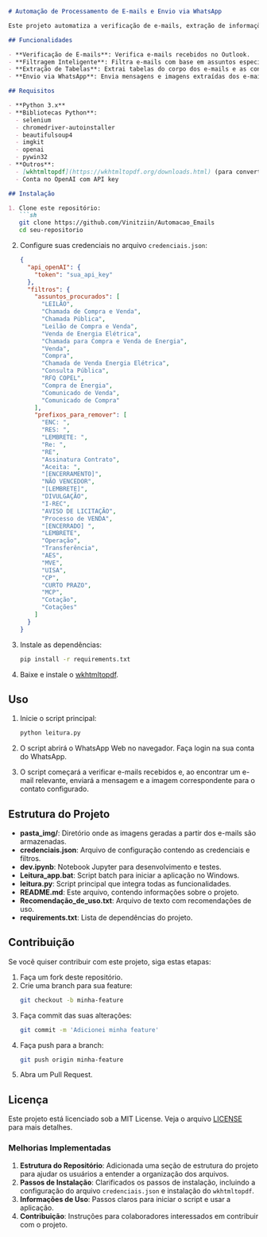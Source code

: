 ```markdown
# Automação de Processamento de E-mails e Envio via WhatsApp

Este projeto automatiza a verificação de e-mails, extração de informações relevantes e envio de mensagens e imagens via WhatsApp. Ele foi desenvolvido para facilitar o monitoramento de e-mails importantes, como leilões e chamadas públicas.

## Funcionalidades

- **Verificação de E-mails**: Verifica e-mails recebidos no Outlook.
- **Filtragem Inteligente**: Filtra e-mails com base em assuntos específicos e remove prefixos indesejados.
- **Extração de Tabelas**: Extrai tabelas do corpo dos e-mails e as converte em imagens.
- **Envio via WhatsApp**: Envia mensagens e imagens extraídas dos e-mails para contatos no WhatsApp.

## Requisitos

- **Python 3.x**
- **Bibliotecas Python**:
  - selenium
  - chromedriver-autoinstaller
  - beautifulsoup4
  - imgkit
  - openai
  - pywin32
- **Outros**:
  - [wkhtmltopdf](https://wkhtmltopdf.org/downloads.html) (para converter HTML em imagens)
  - Conta no OpenAI com API key

## Instalação

1. Clone este repositório:
   ```sh
   git clone https://github.com/Vinitziin/Automacao_Emails
   cd seu-repositorio
   ```

2. Configure suas credenciais no arquivo `credenciais.json`:
   ```json
   {
     "api_openAI": {
       "token": "sua_api_key"
     },
     "filtros": {
       "assuntos_procurados": [
         "LEILÃO",
         "Chamada de Compra e Venda",
         "Chamada Pública",
         "Leilão de Compra e Venda",
         "Venda de Energia Elétrica",
         "Chamada para Compra e Venda de Energia",
         "Venda",
         "Compra",
         "Chamada de Venda Energia Elétrica",
         "Consulta Pública",
         "RFQ COPEL",
         "Compra de Energia",
         "Comunicado de Venda",
         "Comunicado de Compra"
       ],
       "prefixos_para_remover": [
         "ENC: ",
         "RES: ",
         "LEMBRETE: ",
         "Re: ",
         "RE",
         "Assinatura Contrato",
         "Aceita: ",
         "[ENCERRAMENTO]",
         "NÃO VENCEDOR",
         "[LEMBRETE]",
         "DIVULGAÇÃO",
         "I-REC",
         "AVISO DE LICITAÇÃO",
         "Processo de VENDA",
         "[ENCERRADO] ",
         "LEMBRETE",
         "Operação",
         "Transferência",
         "AES",
         "MVE",
         "UISA",
         "CP",
         "CURTO PRAZO",
         "MCP",
         "Cotação",
         "Cotações"
       ]
     }
   }
   ```

3. Instale as dependências:
   ```sh
   pip install -r requirements.txt
   ```

4. Baixe e instale o [wkhtmltopdf](https://wkhtmltopdf.org/downloads.html).

## Uso

1. Inicie o script principal:
   ```sh
   python leitura.py
   ```
2. O script abrirá o WhatsApp Web no navegador. Faça login na sua conta do WhatsApp.

3. O script começará a verificar e-mails recebidos e, ao encontrar um e-mail relevante, enviará a mensagem e a imagem correspondente para o contato configurado.

## Estrutura do Projeto

- **pasta_img/**: Diretório onde as imagens geradas a partir dos e-mails são armazenadas.
- **credenciais.json**: Arquivo de configuração contendo as credenciais e filtros.
- **dev.ipynb**: Notebook Jupyter para desenvolvimento e testes.
- **Leitura_app.bat**: Script batch para iniciar a aplicação no Windows.
- **leitura.py**: Script principal que integra todas as funcionalidades.
- **README.md**: Este arquivo, contendo informações sobre o projeto.
- **Recomendação_de_uso.txt**: Arquivo de texto com recomendações de uso.
- **requirements.txt**: Lista de dependências do projeto.

## Contribuição

Se você quiser contribuir com este projeto, siga estas etapas:

1. Faça um fork deste repositório.
2. Crie uma branch para sua feature:
   ```sh
   git checkout -b minha-feature
   ```
3. Faça commit das suas alterações:
   ```sh
   git commit -m 'Adicionei minha feature'
   ```
4. Faça push para a branch:
   ```sh
   git push origin minha-feature
   ```
5. Abra um Pull Request.

## Licença

Este projeto está licenciado sob a MIT License. Veja o arquivo [LICENSE](LICENSE) para mais detalhes.

### Melhorias Implementadas

1. **Estrutura do Repositório**: Adicionada uma seção de estrutura do projeto para ajudar os usuários a entender a organização dos arquivos.
2. **Passos de Instalação**: Clarificados os passos de instalação, incluindo a configuração do arquivo `credenciais.json` e instalação do `wkhtmltopdf`.
3. **Informações de Uso**: Passos claros para iniciar o script e usar a aplicação.
4. **Contribuição**: Instruções para colaboradores interessados em contribuir com o projeto.

